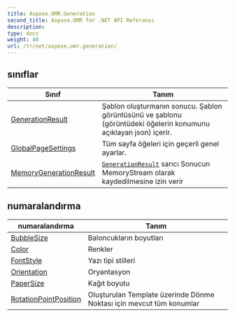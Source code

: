 ```yaml
---
title: Aspose.OMR.Generation
second_title: Aspose.OMR for .NET API Referansı
description: 
type: docs
weight: 40
url: /tr/net/aspose.omr.generation/
---
```



## sınıflar

| Sınıf | Tanım |
| --- | --- |
| [GenerationResult](./generationresult/) | Şablon oluşturmanın sonucu. Şablon görüntüsünü ve şablonu (görüntüdeki öğelerin konumunu açıklayan json) içerir. |
| [GlobalPageSettings](./globalpagesettings/) | Tüm sayfa öğeleri için geçerli genel ayarlar. |
| [MemoryGenerationResult](./memorygenerationresult/) | [`GenerationResult`](../aspose.omr.generation/generationresult/) sarıcı Sonucun MemoryStream olarak kaydedilmesine izin verir |
## numaralandırma

| numaralandırma | Tanım |
| --- | --- |
| [BubbleSize](./bubblesize/) | Baloncukların boyutları |
| [Color](./color/) | Renkler |
| [FontStyle](./fontstyle/) | Yazı tipi stilleri |
| [Orientation](./orientation/) | Oryantasyon |
| [PaperSize](./papersize/) | Kağıt boyutu |
| [RotationPointPosition](./rotationpointposition/) | Oluşturulan Template üzerinde Dönme Noktası için mevcut tüm konumlar |


